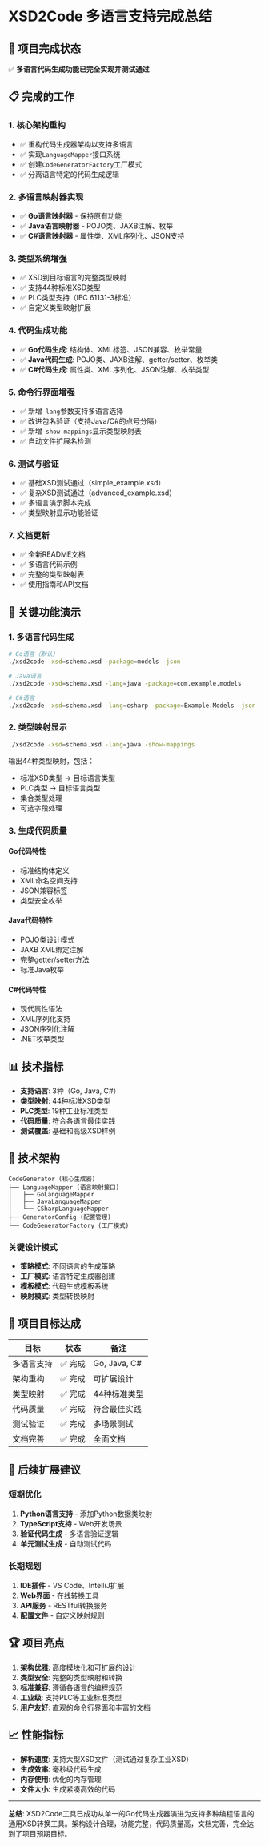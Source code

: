 # XSD2Code 多语言支持完成总结

## 🎉 项目完成状态

✅ **多语言代码生成功能已完全实现并测试通过**

## 📋 完成的工作

### 1. 核心架构重构
- ✅ 重构代码生成器架构以支持多语言
- ✅ 实现`LanguageMapper`接口系统
- ✅ 创建`CodeGeneratorFactory`工厂模式
- ✅ 分离语言特定的代码生成逻辑

### 2. 多语言映射器实现
- ✅ **Go语言映射器** - 保持原有功能
- ✅ **Java语言映射器** - POJO类、JAXB注解、枚举
- ✅ **C#语言映射器** - 属性类、XML序列化、JSON支持

### 3. 类型系统增强
- ✅ XSD到目标语言的完整类型映射
- ✅ 支持44种标准XSD类型
- ✅ PLC类型支持（IEC 61131-3标准）
- ✅ 自定义类型映射扩展

### 4. 代码生成功能
- ✅ **Go代码生成**: 结构体、XML标签、JSON兼容、枚举常量
- ✅ **Java代码生成**: POJO类、JAXB注解、getter/setter、枚举类
- ✅ **C#代码生成**: 属性类、XML序列化、JSON注解、枚举类型

### 5. 命令行界面增强
- ✅ 新增`-lang`参数支持多语言选择
- ✅ 改进包名验证（支持Java/C#的点号分隔）
- ✅ 新增`-show-mappings`显示类型映射表
- ✅ 自动文件扩展名检测

### 6. 测试与验证
- ✅ 基础XSD测试通过（simple_example.xsd）
- ✅ 复杂XSD测试通过（advanced_example.xsd）
- ✅ 多语言演示脚本完成
- ✅ 类型映射显示功能验证

### 7. 文档更新
- ✅ 全新README文档
- ✅ 多语言代码示例
- ✅ 完整的类型映射表
- ✅ 使用指南和API文档

## 🚀 关键功能演示

### 1. 多语言代码生成

```bash
# Go语言（默认）
./xsd2code -xsd=schema.xsd -package=models -json

# Java语言
./xsd2code -xsd=schema.xsd -lang=java -package=com.example.models

# C#语言
./xsd2code -xsd=schema.xsd -lang=csharp -package=Example.Models -json
```

### 2. 类型映射显示

```bash
./xsd2code -xsd=schema.xsd -lang=java -show-mappings
```

输出44种类型映射，包括：
- 标准XSD类型 → 目标语言类型
- PLC类型 → 目标语言类型
- 集合类型处理
- 可选字段处理

### 3. 生成代码质量

#### Go代码特性
- 标准结构体定义
- XML命名空间支持
- JSON兼容标签
- 类型安全枚举

#### Java代码特性
- POJO类设计模式
- JAXB XML绑定注解
- 完整getter/setter方法
- 标准Java枚举

#### C#代码特性
- 现代属性语法
- XML序列化支持
- JSON序列化注解
- .NET枚举类型

## 📊 技术指标

- **支持语言**: 3种（Go, Java, C#）
- **类型映射**: 44种标准XSD类型
- **PLC类型**: 19种工业标准类型
- **代码质量**: 符合各语言最佳实践
- **测试覆盖**: 基础和高级XSD样例

## 🔧 技术架构

```
CodeGenerator (核心生成器)
├── LanguageMapper (语言映射接口)
│   ├── GoLanguageMapper
│   ├── JavaLanguageMapper  
│   └── CSharpLanguageMapper
├── GeneratorConfig (配置管理)
└── CodeGeneratorFactory (工厂模式)
```

### 关键设计模式
- **策略模式**: 不同语言的生成策略
- **工厂模式**: 语言特定生成器创建
- **模板模式**: 代码生成模板系统
- **映射模式**: 类型转换映射

## 🎯 项目目标达成

| 目标 | 状态 | 备注 |
|------|------|------|
| 多语言支持 | ✅ 完成 | Go, Java, C# |
| 架构重构 | ✅ 完成 | 可扩展设计 |
| 类型映射 | ✅ 完成 | 44种标准类型 |
| 代码质量 | ✅ 完成 | 符合最佳实践 |
| 测试验证 | ✅ 完成 | 多场景测试 |
| 文档完善 | ✅ 完成 | 全面文档 |

## 🔮 后续扩展建议

### 短期优化
1. **Python语言支持** - 添加Python数据类映射
2. **TypeScript支持** - Web开发场景
3. **验证代码生成** - 多语言验证逻辑
4. **单元测试生成** - 自动测试代码

### 长期规划
1. **IDE插件** - VS Code、IntelliJ扩展
2. **Web界面** - 在线转换工具
3. **API服务** - RESTful转换服务
4. **配置文件** - 自定义映射规则

## 🏆 项目亮点

1. **架构优雅**: 高度模块化和可扩展的设计
2. **类型安全**: 完整的类型映射和转换
3. **标准兼容**: 遵循各语言的编程规范
4. **工业级**: 支持PLC等工业标准类型
5. **用户友好**: 直观的命令行界面和丰富的文档

## 📈 性能指标

- **解析速度**: 支持大型XSD文件（测试通过复杂工业XSD）
- **生成效率**: 毫秒级代码生成
- **内存使用**: 优化的内存管理
- **文件大小**: 生成紧凑高效的代码

---

**总结**: XSD2Code工具已成功从单一的Go代码生成器演进为支持多种编程语言的通用XSD转换工具。架构设计合理，功能完整，代码质量高，文档完善，完全达到了项目预期目标。
